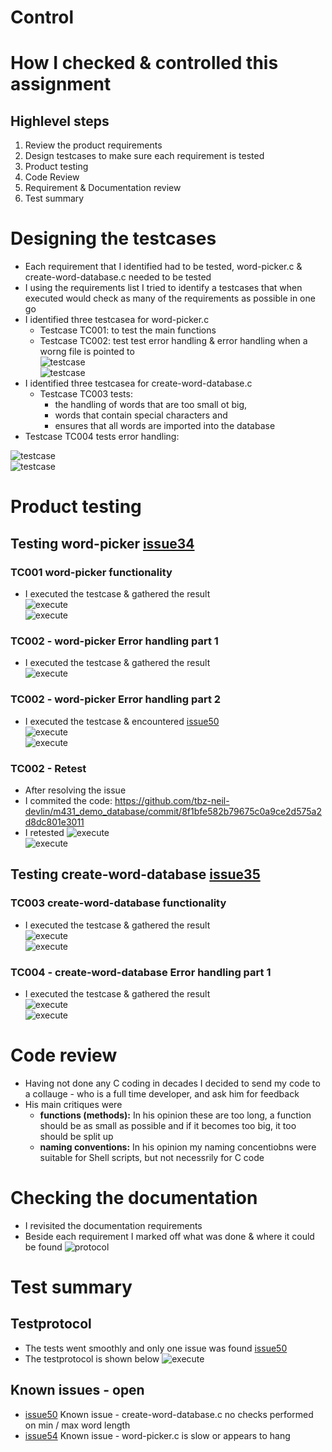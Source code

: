 # Control

# How I checked & controlled this assignment
## Highlevel steps
1. Review the product requirements
2. Design testcases to make sure each requirement is tested
4. Product testing
5. Code Review
5. Requirement & Documentation review
5. Test summary

# Designing the testcases
* Each requirement that I identified had to be tested, word-picker.c & create-word-database.c needed to be tested
* I using the requirements list I tried to identify a testcases that when executed would check as many of the requirements as possible in one go
* I identified three testcasea for word-picker.c
  * Testcase TC001: to test the main functions
  * Testcase TC002: test test error handling & error handling when a worng file is pointed to   
![testcase][control01]  
![testcase][control02]  
* I identified three testcasea for create-word-database.c
  * Testcase TC003 tests:
    * the handling of words that are too small ot big, 
	* words that contain special characters and 
	* ensures that all words are imported into the database  
 * Testcase TC004 tests error handling:
 
![testcase][control03]  
![testcase][control04] 

# Product testing
## Testing word-picker [issue34]
### TC001 word-picker functionality
* I executed the testcase & gathered the result  
![execute][execute01]  
![execute][execute02]  

### TC002 - word-picker Error handling part 1
* I executed the testcase & gathered the result  
![execute][execute03]  

### TC002 - word-picker Error handling part 2
* I executed the testcase & encountered [issue50]   
![execute][execute05]  
![execute][execute06]  
 
### TC002 - Retest
* After resolving the issue 
* I commited the code: https://github.com/tbz-neil-devlin/m431_demo_database/commit/8f1bfe582b79675c0a9ce2d575a2d8dc801e3011
* I retested
![execute][execute07]  
![execute][execute08] 

## Testing create-word-database [issue35]
### TC003 create-word-database functionality
* I executed the testcase & gathered the result  
![execute][execute09]  
![execute][execute10]  

### TC004 - create-word-database Error handling part 1
* I executed the testcase & gathered the result  
![execute][execute11]  
![execute][execute12]  

# Code review
* Having not done any C coding in decades I decided to send my code to a collauge - who is a full time developer, and ask him for feedback
* His main critiques were
  * **functions (methods):** In his opinion these are too long, a function should be as small as possible and if it becomes too big, it too should be split up
  * **naming conventions:**  In his opinion my naming concentiobns were suitable for Shell scripts, but not necessrily for C code

# Checking the documentation
* I revisited the documentation requirements
* Beside each requirement I marked off what was done & where it could be found
![protocol][documentation]

# Test summary
## Testprotocol
* The tests went smoothly and only one issue was found [issue50] 
* The testprotocol is shown below
![execute][protocol] 
 
## Known issues - open
* [issue50] Known issue - create-word-database.c no checks performed on min / max word length
* [issue54] Known issue - word-picker.c is slow or appears to hang


[control01]: ../02_resources/images/control-testcase-tc001.JPG
[control02]: ../02_resources/images/control-testcase-tc002-tc003.JPG
[control03]: ../02_resources/images/realize-implement-testcase-tc003.JPG
[control04]: ../02_resources/images/realize-implement-testcase-tc004.JPG
  

  
[execute01]: ../02_resources/images/control-execute-tc001-01.jpg
[execute02]: ../02_resources/images/control-execute-tc001-02.JPG
[execute03]: ../02_resources/images/control-execute-tc002-01.JPG
[execute04]: ../02_resources/images/control-execute-tc002-02.JPG
[execute05]: ../02_resources/images/control-execute-tc003-01.JPG
[execute06]: ../02_resources/images/control-execute-tc003-02.JPG
[execute07]: ../02_resources/images/control-execute-tc003-03.JPG
[execute08]: ../02_resources/images/control-execute-tc003-04.JPG
[execute09]: ../02_resources/images/control-execute-tc003a-01.JPG
[execute10]: ../02_resources/images/control-execute-tc003a-02.JPG
[execute11]: ../02_resources/images/control-execute-tc004-01.JPG
[execute12]: ../02_resources/images/control-execute-tc004-02.JPG

[protocol]: ../02_resources/images/control-testprotocol-01.JPG
[documentation]: ../02_resources/images/control-documentation-01.JPG

[issue34]: https://github.com/tbz-neil-devlin/m431_demo_database/issues/34
[issue35]: https://github.com/tbz-neil-devlin/m431_demo_database/issues/35
[issue50]: https://github.com/tbz-neil-devlin/m431_demo_database/issues/50
[issue54]: https://github.com/tbz-neil-devlin/m431_demo_database/issues/54
  